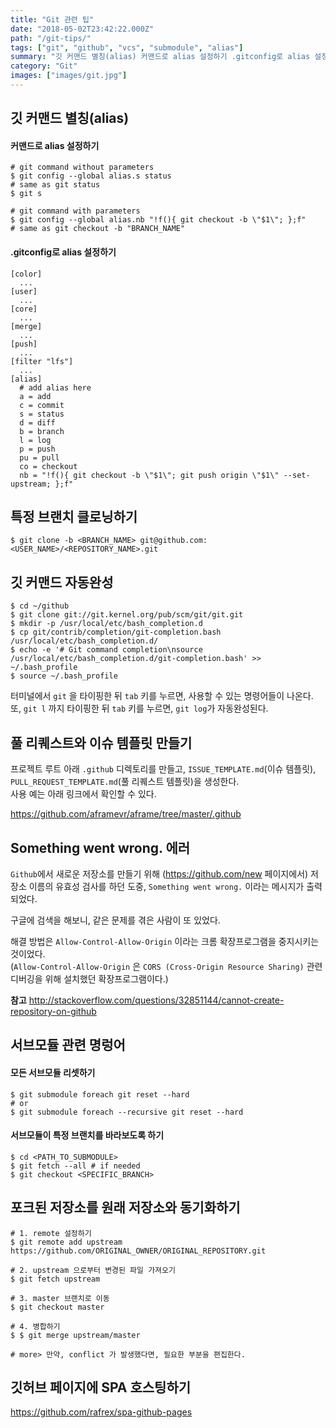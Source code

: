 ```yaml
---
title: "Git 관련 팁"
date: "2018-05-02T23:42:22.000Z"
path: "/git-tips/"
tags: ["git", "github", "vcs", "submodule", "alias"]
summary: "깃 커맨드 별칭(alias) 커맨드로 alias 설정하기 .gitconfig로 alias 설정하기 특정 브랜치 클로닝하기 깃 커맨드 자동완성 터미널에서 git 을 타이핑한 뒤 tab 키를 누르면, 사용할 수 있는 명령어들이 나온다.  또, git l 까지 타이핑한 뒤 tab 키를 누르면, git log가 자동완성된다."
category: "Git"
images: ["images/git.jpg"]
---
```


## 깃 커맨드 별칭(alias)

#### 커맨드로 alias 설정하기
```
# git command without parameters
$ git config --global alias.s status
# same as git status
$ git s

# git command with parameters
$ git config --global alias.nb "!f(){ git checkout -b \"$1\"; };f"
# same as git checkout -b "BRANCH_NAME"
```

#### .gitconfig로 alias 설정하기
```
[color]
  ...
[user]
  ...
[core]
  ...
[merge]
  ...
[push]
  ...
[filter "lfs"]
  ...
[alias]
  # add alias here
  a = add
  c = commit
  s = status
  d = diff
  b = branch
  l = log
  p = push
  pu = pull
  co = checkout
  nb = "!f(){ git checkout -b \"$1\"; git push origin \"$1\" --set-upstream; };f"
```

## 특정 브랜치 클로닝하기
```
$ git clone -b <BRANCH_NAME> git@github.com:<USER_NAME>/<REPOSITORY_NAME>.git
```

## 깃 커맨드 자동완성
```
$ cd ~/github
$ git clone git://git.kernel.org/pub/scm/git/git.git
$ mkdir -p /usr/local/etc/bash_completion.d
$ cp git/contrib/completion/git-completion.bash /usr/local/etc/bash_completion.d/
$ echo -e '# Git command completion\nsource /usr/local/etc/bash_completion.d/git-completion.bash' >> ~/.bash_profile
$ source ~/.bash_profile
```

터미널에서 `git` 을 타이핑한 뒤 `tab` 키를 누르면, 사용할 수 있는 명령어들이 나온다.
또, `git l` 까지 타이핑한 뒤 `tab` 키를 누르면, `git log`가 자동완성된다.

## 풀 리퀘스트와 이슈 템플릿 만들기
프로젝트 루트 아래 `.github` 디렉토리를 만들고, `ISSUE_TEMPLATE.md`(이슈 템플릿), `PULL_REQUEST_TEMPLATE.md`(풀 리퀘스트 템플릿)을 생성한다.<br />
사용 예는 아래 링크에서 확인할 수 있다.

https://github.com/aframevr/aframe/tree/master/.github

## Something went wrong. 에러
`Github`에서 새로운 저장소를 만들기 위해 (https://github.com/new 페이지에서) 저장소 이름의 유효성 검사를 하던 도중,
`Something went wrong.` 이라는 메시지가 출력되었다.

구글에 검색을 해보니, 같은 문제를 겪은 사람이 또 있었다.

해결 방법은 `Allow-Control-Allow-Origin` 이라는 크롬 확장프로그램을 중지시키는 것이었다.<br />
(`Allow-Control-Allow-Origin` 은 `CORS (Cross-Origin Resource Sharing)` 관련 디버깅을 위해 설치했던 확장프로그램이다.)

__참고__
http://stackoverflow.com/questions/32851144/cannot-create-repository-on-github

## 서브모듈 관련 명렁어

#### 모든 서브모듈 리셋하기
```
$ git submodule foreach git reset --hard
# or
$ git submodule foreach --recursive git reset --hard
```

#### 서브모듈이 특정 브랜치를 바라보도록 하기
```
$ cd <PATH_TO_SUBMODULE>
$ git fetch --all # if needed
$ git checkout <SPECIFIC_BRANCH>
```

## 포크된 저장소를 원래 저장소와 동기화하기
```
# 1. remote 설정하기
$ git remote add upstream https://github.com/ORIGINAL_OWNER/ORIGINAL_REPOSITORY.git

# 2. upstream 으로부터 변경된 파일 가져오기
$ git fetch upstream

# 3. master 브랜치로 이동
$ git checkout master

# 4. 병합하기
$ $ git merge upstream/master

# more> 만약, conflict 가 발생했다면, 필요한 부분을 편집한다.
```

## 깃허브 페이지에 SPA 호스팅하기
https://github.com/rafrex/spa-github-pages
